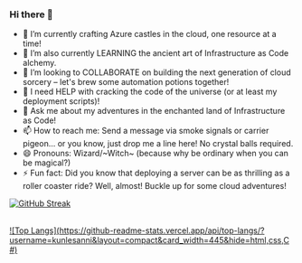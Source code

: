 ### Hi there 👋

<!--
**kunlesanni/kunlesanni** is a ✨ _special_ ✨ repository because its `README.md` (this file) appears on your GitHub profile.

Here are some ideas to get you started:

- 🔭 I’m currently working on ...
- 🌱 I’m currently learning ...
- 👯 I’m looking to collaborate on ...
- 🤔 I’m looking for help with ...
- 💬 Ask me about ...
- 📫 How to reach me: ...
- 😄 Pronouns: ...
- ⚡ Fun fact: ...
-->

- 🔭 I’m currently crafting Azure castles in the cloud, one resource at a time!
- 🌱 I’m also currently LEARNING the ancient art of Infrastructure as Code alchemy.
- 👯 I’m looking to COLLABORATE on building the next generation of cloud sorcery – let's brew some automation potions together!
- 🤔 I need HELP with cracking the code of the universe (or at least my deployment scripts)!
- 💬 Ask me about my adventures in the enchanted land of Infrastructure as Code!
- 📫 How to reach me: Send a message via smoke signals or carrier pigeon... or you know, just drop me a line here! No crystal balls required.
- 😄 Pronouns:  Wizard/~Witch~ (because why be ordinary when you can be magical?)
- ⚡ Fun fact: Did you know that deploying a server can be as thrilling as a roller coaster ride? Well, almost! Buckle up for some cloud adventures!

[![GitHub Streak](https://github-readme-streak-stats.herokuapp.com/?user=kunlesanni&theme=nightowl)](https://git.io/streak-stats)&nbsp; &nbsp; &nbsp; &nbsp; &nbsp;
<br>
<br>
<!--[![Top Langs](https://github-readme-stats.vercel.app/api/top-langs/?username=kunlesanni&layout=compact&card_width=445)](https://github.com/kunlesanni/github-readme-stats)-->

[![Top Langs](https://github-readme-stats.vercel.app/api/top-langs/?username=kunlesanni&layout=compact&card_width=445&hide=html,css,C #)](https://github.com/kunlesanni/github-readme-stats)

<!--![Top Langs](https://github-readme-stats.vercel.app/api/top-langs/?username=kunlesanni&hide=javascript,html)-->










